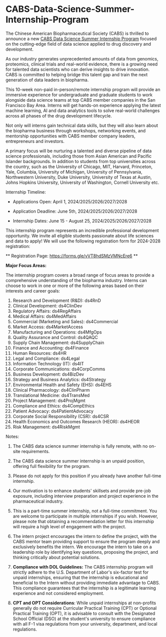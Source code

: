 # CABS-Data-Science-Summer-Internship-Program

The Chinese American Biopharmaceutical Society (CABS) is thrilled to announce a new [CABS Data Science Summer Internship Program](https://www.cabsweb.org/events/5702230/CABS%202024%20Intern%20Program%20in%20Data%20Science%20in%20drug%20discovery%20and%20development/) focused on the cutting-edge field of data science applied to drug discovery and development.

As our industry generates unprecedented amounts of data from genomics, proteomics, clinical trials and real-world evidence, there is a growing need for talented data scientists who can derive insights to drive innovation. CABS is committed to helping bridge this talent gap and train the next generation of data leaders in biopharma.

This 10-week non-paid in-person/remote internship program will provide an immersive experience for undergraduate and graduate students to work alongside data science teams at top CABS member companies in the San Francisco Bay Area. Interns will get hands-on experience applying the latest machine learning, AI and data analytics tools to solve real-world challenges across all phases of the drug development lifecycle.

Not only will interns gain technical data skills, but they will also learn about the biopharma business through workshops, networking events, and mentorship opportunities with CABS member company leaders, entrepreneurs and investors.

A primary focus will be nurturing a talented and diverse pipeline of data science professionals, including those from Asian American and Pacific Islander backgrounds. In addition to students from top universities across the country, such as the University of Chicago, MIT, Harvard, Princeton, Yale, Columbia, University of Michigan, University of Pennsylvania, Northwestern University, Duke University, University of Texas at Austin, Johns Hopkins University, University of Washington, Cornell University etc. 

Internship Timeline:

- Applications Open: April 1, 2024/2025/2026/2027/2028

- Application Deadline: June 5th, 2024/2025/2026/2027/2028

- Internship Dates: June 15 - August 25, 2024/2025/2026/2027/2028

This internship program represents an incredible professional development opportunity. We invite all eligible students passionate about life sciences and data to apply! We will use the following registration form for 2024-2028 registration: 

** Registration Page: https://forms.gle/vVT8hdSMzVMNcEre6 **


**Major Focus Areas:**

The internship program covers a broad range of focus areas to provide a comprehensive understanding of the biopharma industry. Interns can choose to work in one or more of the following areas based on their interests and career goals:

1.	Research and Development (R&D): ds4RnD
2.	Clinical Development: ds4ClinDev
3.	Regulatory Affairs: ds4RegAffairs
4.	Medical Affairs: ds4MedAffairs
5.	Commercial (Marketing and Sales): ds4Commercial
6.	Market Access: ds4MarketAccess
7.	Manufacturing and Operations: ds4MfgOps
8.	Quality Assurance and Control: ds4QAQC
9.	Supply Chain Management: ds4SupplyChain
10.	Finance and Accounting: ds4Finance
11.	Human Resources: ds4HR
12.	Legal and Compliance: ds4Legal
13.	Information Technology (IT): ds4IT
14.	Corporate Communications: ds4CorpComms
15.	Business Development: ds4BizDev
16.	Strategy and Business Analytics: ds4Strategy
17.	Environmental Health and Safety (EHS): ds4EHS
18.	Clinical Pharmacology: ds4ClinPharm
19.	Translational Medicine: ds4TransMed
20.	Project Management: ds4ProjMgmt
21.	Compliance and Ethics: ds4CompEthics
22.	Patient Advocacy: ds4PatientAdvocacy
23.	Corporate Social Responsibility (CSR): ds4CSR
24.	Health Economics and Outcomes Research (HEOR): ds4HEOR
25.	Risk Management: ds4RiskMgmt


Notes:

1. The CABS data science summer internship is fully remote, with no on-site requirements.
   
2. The CABS data science summer internship is an unpaid position, offering full flexibility for the program.

3. Please do not apply for this position if you already have another full-time internship.

4. Our motivation is to enhance students' skillsets and provide pre-job exposure, including interview preparation and project experience in the pharmaceutical industry.

5. This is a part-time summer internship, not a full-time commitment. You are welcome to participate in multiple internships if you wish. However, please note that obtaining a recommendation letter for this internship will require a high level of engagement with the project.
6. The intern project encourages the intern to define the project, with the CABS mentor team providing support to ensure the program deeply and exclusively benefits the intern. We encourage the intern to take on a leadership role by identifying key questions, proposing the project, and thinking critically about potential solutions.
7. **Compliance with DOL Guidelines:** The CABS internship program will strictly adhere to the U.S. Department of Labor's six-factor test for unpaid internships, ensuring that the internship is educational and beneficial to the Intern without providing immediate advantage to CABS. This compliance guarantees that the internship is a legitimate learning experience and not considered employment.
8. **CPT and OPT Considerations**: While unpaid internships at non-profits generally do not require Curricular Practical Training (CPT) or Optional Practical Training (OPT), it is advisable to consult with the Designated School Official (DSO) at the student's university to ensure compliance with all F-1 visa regulations from your university, department, and local regulations.

